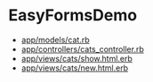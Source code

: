 # EasyFormsDemo

* [app/models/cat.rb][cat]
* [app/controllers/cats_controller.rb][cats_controller]
* [app/views/cats/show.html.erb][cats/show]
* [app/views/cats/new.html.erb][cats/new]

[cat]: https://github.com/appacademy-demos/EasyFormsDemo/blob/master/app/models/cat.rb
[cats_controller]: https://github.com/appacademy-demos/EasyFormsDemo/blob/master/app/controllers/cats_controller.rb
[cats/show]: https://github.com/appacademy-demos/EasyFormsDemo/blob/master/app/views/cats/index.html.erb
[cats/new]: https://github.com/appacademy-demos/EasyFormsDemo/blob/master/app/views/cats/new.html
